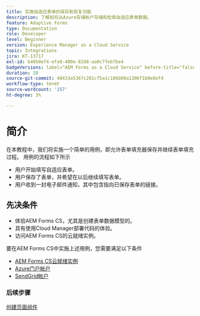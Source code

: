 ```yaml
---
title: 实施自适应表单的保存和恢复功能
description: 了解如何从Azure存储帐户存储和检索自适应表单数据。
feature: Adaptive Forms
type: Documentation
role: Developer
level: Beginner
version: Experience Manager as a Cloud Service
topic: Integrations
jira: KT-13717
exl-id: b40b0ef4-efa9-400e-82d8-aa0c7feb7be4
badgeVersions: label="AEM Forms as a Cloud Service" before-title="false"
duration: 28
source-git-commit: 48433a5367c281cf5a1c106b08a1306f1b0e8ef4
workflow-type: tm+mt
source-wordcount: '157'
ht-degree: 3%

---
```


# 简介

在本教程中，我们将实施一个简单的用例，即允许表单填充器保存并继续表单填充过程。 用例的流程如下所示

* 用户开始填写自适应表单。
* 用户保存了表单，并希望在以后继续填写表单。
* 用户收到一封电子邮件通知，其中包含指向已保存表单的链接。

## 先决条件

* 体验AEM Forms CS，尤其是创建表单数据模型的。
* 具有使用Cloud Manager部署代码的体验。
* 访问AEM Forms CS的云就绪实例。

要在AEM Forms CS中实施上述用例，您需要满足以下条件

* [AEM Forms CS云就绪实例](https://experienceleague.adobe.com/docs/experience-manager-learn/cloud-service/forms/developing-for-cloud-service/intellij-and-aem-sync.html?lang=zh-Hans#set-up-aem-author-instance)
* [Azure门户帐户](https://portal.azure.com/)
* [SendGrid帐户](https://sendgrid.com/)

### 后续步骤

[创建页面组件](./page-component.md)
